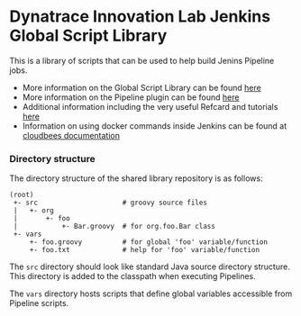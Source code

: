 # Dynatrace Innovation Lab Jenkins Global Script Library

This is a library of scripts that can be used to help build Jenins Pipeline jobs.
* More information on the Global Script Library can be found [here](https://github.com/jenkinsci/workflow-plugin/blob/master/cps-global-lib/README.md)
* More information on the Pipeline plugin can be found [here](https://github.com/jenkinsci/workflow-plugin/blob/master/README.md#introduction)
* Additional information including the very useful Refcard and tutorials [here](https://github.com/jenkinsci/workflow-plugin/blob/master/README.md#getting-started)
* Information on using docker commands inside Jenkins can be found at [cloudbees documentation](https://documentation.cloudbees.com/docs/cje-user-guide/docker-workflow.html) 

### Directory structure

The directory structure of the shared library repository is as follows:

    (root)
     +- src                     # groovy source files
     |   +- org
     |       +- foo
     |           +- Bar.groovy  # for org.foo.Bar class
     +- vars
         +- foo.groovy          # for global 'foo' variable/function
         +- foo.txt             # help for 'foo' variable/function

The `src` directory should look like standard Java source directory structure.
This directory is added to the classpath when executing Pipelines.

The `vars` directory hosts scripts that define global variables accessible from
Pipeline scripts.
